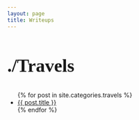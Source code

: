 ```yaml
---
layout: page
title: Writeups
---
```


<section>

  <h2 style="font-family: 'ohgodno';font-size: 300%;">./Travels</h2>
  <ul>
    {% for post in site.categories.travels %}
      <li><a href="{{ post.url }}">{{ post.title }}</a></li>
    {% endfor %}
  </ul>

<!-- <h4>site tags are : {{ site.tags }}</h4> -->
</section>
